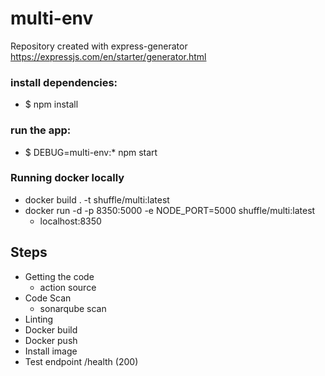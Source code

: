 # multi-env

Repository created with express-generator
https://expressjs.com/en/starter/generator.html

### install dependencies:
 - $ npm install

### run the app:
 - $ DEBUG=multi-env:* npm start



### Running docker locally
 - docker build . -t shuffle/multi:latest
 - docker run -d -p 8350:5000 -e NODE_PORT=5000 shuffle/multi:latest
    - localhost:8350



## Steps

- Getting the code 
    - action source
- Code Scan
    - sonarqube scan
- Linting
- Docker build
- Docker push
- Install image
- Test endpoint /health (200)
